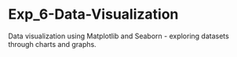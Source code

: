 # Exp_6-Data-Visualization
Data visualization using Matplotlib and Seaborn - exploring datasets through charts and graphs.
